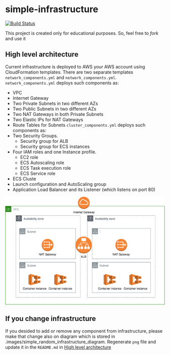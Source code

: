 # simple-infrastructure
[![Build Status](https://travis-ci.org/99stealth/simple-infrastructure.svg?branch=master)](https://travis-ci.org/99stealth/simple-infrastructure)

This project is created only for educational purposes. So, feel free to *fork* and use it

## High level architecture
Current infrastructure is deployed to AWS your AWS account using CloudFormation templates. There are two separate templates `network_components.yml` and `network_components.yml`.
`network_components.yml` deploys such components as:
- VPC
- Internet Gateway
- Two Private Subnets in two different AZs
- Two Public Subnets in two different AZs
- Two NAT Gateways in both Private Subnets
- Two Elastic IPs for NAT Gateways
- Route Tables for Subnets
`cluster_components.yml` deploys such components as:
- Two Security Groups. 
  - Security group for ALB 
  - Security group for ECS instances
- Four IAM roles and one Instance profile. 
  - EC2 role
  - ECS Autoscaling role
  - ECS Task execution role
  - ECS Service role
- ECS Cluste
- Launch configuration and AutoScaling group
- Application Load Balancer and its Listener (which listens on port 80)

![Simple infrastructure](.images/simple_random_infrastructure_diagram.png "Title")

## If you change infrastructure
If you desided to add or remove any component from infrastructure, please make that change also on diagram which is stored in .images/simple_random_infrastructure_diagram. Regenerate `png` file and update it in the `README.md` in [High level architecture](#high-level-architecture)
